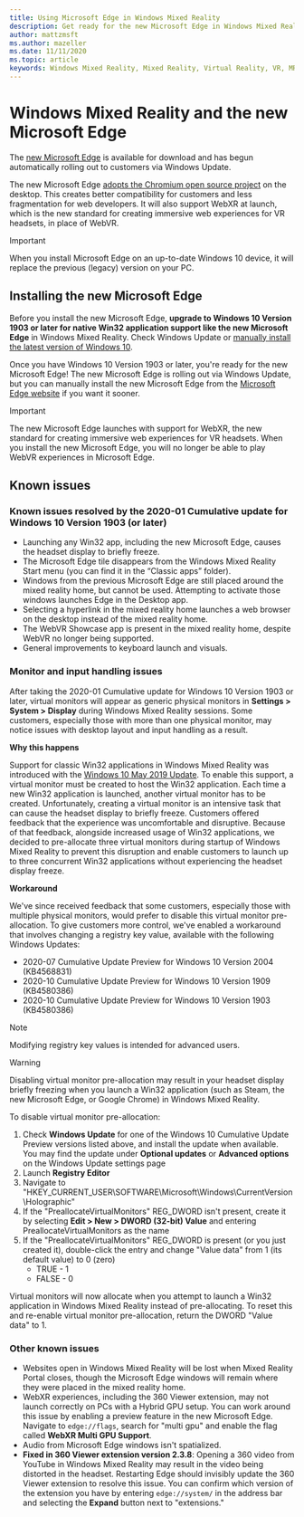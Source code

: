 ```yaml
---
title: Using Microsoft Edge in Windows Mixed Reality
description: Get ready for the new Microsoft Edge in Windows Mixed Reality. Includes changes to expect, updates to look out for, and known issues.
author: mattzmsft
ms.author: mazeller
ms.date: 11/11/2020
ms.topic: article
keywords: Windows Mixed Reality, Mixed Reality, Virtual Reality, VR, MR, Home, Navigate, Get around, apps, games, Microsoft Edge, chromium, Edge, 360, 360 video, 360 viewer
---
```


# Windows Mixed Reality and the new Microsoft Edge

The [new Microsoft Edge](https://www.microsoft.com/edge) is available for download and has begun automatically rolling out to customers via Windows Update. 

The new Microsoft Edge [adopts the Chromium open source project](https://blogs.windows.com/windowsexperience/2018/12/06/microsoft-edge-making-the-web-better-through-more-open-source-collaboration/) on the desktop. This creates better compatibility for customers and less fragmentation for web developers. It will also support WebXR at launch, which is the new standard for creating immersive web experiences for VR headsets, in place of WebVR.

>[!IMPORTANT]
>When you install Microsoft Edge on an up-to-date Windows 10 device, it will replace the previous (legacy) version on your PC.

## Installing the new Microsoft Edge 

Before you install the new Microsoft Edge, **upgrade to Windows 10 Version 1903 or later for native Win32 application support like the new Microsoft Edge** in Windows Mixed Reality. Check Windows Update or [manually install the latest version of Windows 10](https://www.microsoft.com/software-download/windows10).

Once you have Windows 10 Version 1903 or later, you're ready for the new Microsoft Edge! The new Microsoft Edge is rolling out via Windows Update, but you can manually install the new Microsoft Edge from the [Microsoft Edge website](https://www.microsoft.com/edge) if you want it sooner.

>[!IMPORTANT]
>The new Microsoft Edge launches with support for WebXR, the new standard for creating immersive web experiences for VR headsets. When you install the new Microsoft Edge, you will no longer be able to play WebVR experiences in Microsoft Edge. 

## Known issues

### Known issues resolved by the 2020-01 Cumulative update for Windows 10 Version 1903 (or later)

- Launching any Win32 app, including the new Microsoft Edge, causes the headset display to briefly freeze.
- The Microsoft Edge tile disappears from the Windows Mixed Reality Start menu (you can find it in the “Classic apps” folder).
- Windows from the previous Microsoft Edge are still placed around the mixed reality home, but cannot be used. Attempting to activate those windows launches Edge in the Desktop app.
- Selecting a hyperlink in the mixed reality home launches a web browser on the desktop instead of the mixed reality home.
- The WebVR Showcase app is present in the mixed reality home, despite WebVR no longer being supported.
- General improvements to keyboard launch and visuals.

### Monitor and input handling issues

After taking the 2020-01 Cumulative update for Windows 10 Version 1903 or later, virtual monitors will appear as generic physical monitors in **Settings > System > Display** during Windows Mixed Reality sessions. Some customers, especially those with more than one physical monitor, may notice issues with desktop layout and input handling as a result.

**Why this happens**

Support for classic Win32 applications in Windows Mixed Reality was introduced with the [Windows 10 May 2019 Update](/windows/mixed-reality/release-notes-may-2019). To enable this support, a virtual monitor must be created to host the Win32 application. Each time a new Win32 application is launched, another virtual monitor has to be created. Unfortunately, creating a virtual monitor is an intensive task that can cause the headset display to briefly freeze. Customers offered feedback that the experience was uncomfortable and disruptive. Because of that feedback, alongside increased usage of Win32 applications, we decided to pre-allocate three virtual monitors during startup of Windows Mixed Reality to prevent this disruption and enable customers to launch up to three concurrent Win32 applications without experiencing the headset display freeze.

**Workaround**

We've since received feedback that some customers, especially those with multiple physical monitors, would prefer to disable this virtual monitor pre-allocation. To give customers more control, we've enabled a workaround that involves changing a registry key value, available with the following Windows Updates:

- 2020-07 Cumulative Update Preview for Windows 10 Version 2004 (KB4568831)
- 2020-10 Cumulative Update Preview for Windows 10 Version 1909 (KB4580386)
- 2020-10 Cumulative Update Preview for Windows 10 Version 1903 (KB4580386)

>[!NOTE]
>Modifying registry key values is intended for advanced users.

>[!WARNING]
>Disabling virtual monitor pre-allocation may result in your headset display briefly freezing when you launch a Win32 application (such as Steam, the new Microsoft Edge, or Google Chrome) in Windows Mixed Reality.

To disable virtual monitor pre-allocation:
1. Check **Windows Update** for one of the Windows 10 Cumulative Update Preview versions listed above, and install the update when available. You may find the update under **Optional updates** or **Advanced options** on the Windows Update settings page
2. Launch **Registry Editor**
3. Navigate to "HKEY_CURRENT_USER\SOFTWARE\Microsoft\Windows\CurrentVersion\Holographic\"
4. If the "PreallocateVirtualMonitors" REG_DWORD isn't present, create it by selecting **Edit > New > DWORD (32-bit) Value** and entering PreallocateVirtualMonitors as the name
5. If the "PreallocateVirtualMonitors" REG_DWORD is present (or you just created it), double-click the entry and change "Value data" from 1 (its default value) to 0 (zero)
    * TRUE - 1
    * FALSE - 0

Virtual monitors will now allocate when you attempt to launch a Win32 application in Windows Mixed Reality instead of pre-allocating. To reset this and re-enable virtual monitor pre-allocation, return the DWORD "Value data" to 1.

### Other known issues

-	Websites open in Windows Mixed Reality will be lost when Mixed Reality Portal closes, though the Microsoft Edge windows will remain where they were placed in the mixed reality home.
- WebXR experiences, including the 360 Viewer extension, may not launch correctly on PCs with a Hybrid GPU setup. You can work around this issue by enabling a preview feature in the new Microsoft Edge. Navigate to `edge://flags`, search for "multi gpu" and enable the flag called **WebXR Multi GPU Support**.
-	Audio from Microsoft Edge windows isn't spatialized.
-	**Fixed in 360 Viewer extension version 2.3.8**: Opening a 360 video from YouTube in Windows Mixed Reality may result in the video being distorted in the headset. Restarting Edge should invisibly update the 360 Viewer extension to resolve this issue. You can confirm which version of the extension you have by entering `edge://system/` in the address bar and selecting the **Expand** button next to "extensions."